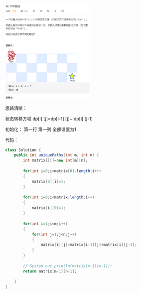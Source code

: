 <img src="62.不同路径.assets/image-20210329192531550.png" alt="image-20210329192531550" style="zoom:33%;" />

思路清晰：

状态转移方程 dp[i] [j]=dp[i-1] [j]+ dp[i] [j-1]

初始化： 第一行 第一列 全部设置为1



代码：

```java
class Solution {
    public int uniquePaths(int m, int n) {
        int matrix[][]=new int[m][n];

        for(int i=0;i<matrix[0].length;i++)
        {
            matrix[0][i]=1;
        }

        for(int i=0;i<matrix.length;i++)
        {
            matrix[i][0]=1;
        }

        for(int i=1;i<m;i++)
        {
            for(int j=1;j<n;j++)
            {
                matrix[i][j]=matrix[i-1][j]+matrix[i][j-1];
            }
        }

        // System.out.println(matrix[m-1][n-1]);
        return matrix[m-1][n-1];

    }
}
```

